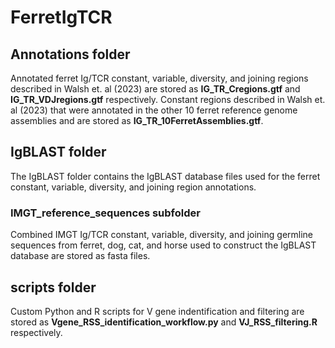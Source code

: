 # FerretIgTCR

## Annotations folder
Annotated ferret Ig/TCR constant, variable, diversity, and joining regions described in Walsh et. al (2023) 
are stored as **IG_TR_Cregions.gtf** and **IG_TR_VDJregions.gtf** respectively.
Constant regions described in Walsh et. al (2023) that were annotated in the other 10 ferret reference genome
assemblies and are stored as **IG_TR_10FerretAssemblies.gtf**.

## IgBLAST folder 
The IgBLAST folder contains the IgBLAST database files used for the ferret constant, variable, diversity,
and joining region annotations.

### IMGT_reference_sequences subfolder
Combined IMGT Ig/TCR constant, variable, diversity, and joining germline sequences from ferret, dog, cat, and horse 
used to construct the IgBLAST database are stored as fasta files.

## scripts folder
Custom Python and R scripts for V gene indentification and filtering are stored as 
**Vgene_RSS_identification_workflow.py** and **VJ_RSS_filtering.R** respectively.

